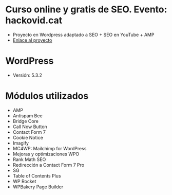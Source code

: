 # Curso online y gratis de SEO. Evento: hackovid.cat
- Proyecto en Wordpress adaptado a SEO + SEO en YouTube + AMP
- [Enlace al proyecto](https://www.seosve.com/cursos/seo-posicionamiento-web/)

# WordPress
- Versión: 5.3.2

# Módulos utilizados
- AMP
- Antispam Bee
- Bridge Core
- Call Now Button
- Contact Form 7
- Cookie Notice
- Imagify
- MC4WP: Mailchimp for WordPress
- Mejoras y optimizaciones WPO
- Rank Math SEO
- Redirección a Contact Form 7 Pro
- SG 
- Table of Contents Plus
- WP Rocket
- WPBakery Page Builder
